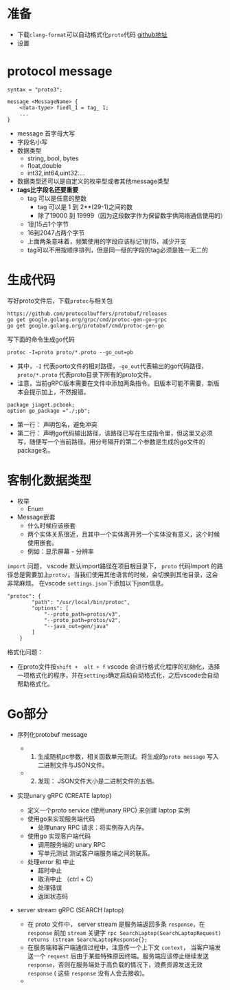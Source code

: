 # 准备
- 下载`clang-format`可以自动格式化`proto`代码 [github地址](https://github.com/llvm/llvm-project/releases/tag/llvmorg-12.0.0)
- 设置 

# protocol message
```
syntax = "proto3";

message <MessageName> {
    <data-type> fiedl_1 = tag_ 1;
    ...
}
```
- message 首字母大写
- 字段名小写
- 数据类型
  - string, bool, bytes
  - float,double
  - int32,int64,uint32....
- 数据类型还可以是自定义的枚举型或者其他message类型
- **tags比字段名还要重要**
  - tag 可以是任意的整数
    - tag 可以是 1 到 2**(29-1)之间的数
    - 除了19000 到 19999（因为这段数字作为保留数字供网络通信使用的）
  - 1到15占1个字节
  - 16到2047占两个字节
  - 上面两条意味着，频繁使用的字段应该标记1到15，减少开支
  - tag可以不用按顺序排列，但是同一级的字段的tag必须是独一无二的
# 生成代码
写好proto文件后，下载`protoc`与相关包
```
https://github.com/protocolbuffers/protobuf/releases
go get google.golang.org/grpc/cmd/protoc-gen-go-grpc
go get google.golang.org/protobuf/cmd/protoc-gen-go

```
写下面的命令生成go代码

`protoc -I=proto proto/*.proto --go_out=pb` 

- 其中，`-I` 代表porto文件的相对路径，`-go_out`代表输出的go代码路径， `proto/*.proto` 代表proto目录下所有的proto文件。
- 注意，当前gRPC版本需要在文件中添加两条指令。旧版本可能不需要，新版本会提示加上，不然报错。
```
package jiaget.pcbook; 
option go_package ="./;pb"; 
```
- 第一行： 声明包名，避免冲突
- 第二行： 声明go代码输出路径，该路径已写在生成指令里，但这里又必须写，随便写一个当前路径。用分号隔开的第二个参数是生成的go文件的package名。

# 客制化数据类型
- 枚举
  - Enum
- Message嵌套
  - 什么时候应该嵌套
  - 两个实体关系很近，且其中一个实体离开另一个实体没有意义，这个时候使用嵌套。
  - 例如：显示屏幕 - 分辨率

`import` 问题， vscode 默认import路径在项目根目录下， `proto` 代码Import 的路径总是需要加上`proto/`。当我们使用其他语言的时候，会切换到其他目录，这会非常麻烦。
在vscode `settings.json`下添加以下json信息。
```
"protoc": {
        "path": "/usr/local/bin/protoc",
        "options": [
            "--proto_path=protos/v3",
            "--proto_path=protos/v2",
            "--java_out=gen/java"
        ]
    }
```

格式化问题：
  - 在proto文件按`shift +  alt + f` vscode 会进行格式化程序的初始化，选择一项格式化的程序，并在`settings`确定启动自动格式化，之后vscode会自动帮助格式化。

# Go部分
- 序列化protobuf message
  - 1. 生成随机pc参数，相关函数单元测试。将生成的`proto message` 写入二进制文件与JSON文件。
  - 2. 发现： JSON文件大小是二进制文件的五倍。
- 实现unary gRPC   (CREATE laptop)
  - 定义一个proto service (使用unary RPC) 来创建 laptop 实例
  - 使用go来实现服务端代码
    - 处理unary RPC 请求：将实例存入内存。
  - 使用go 实现客户端代码
    - 调用服务端的 unary RPC
    - 写单元测试 测试客户端服务端之间的联系。
  - 处理error 和 中止
    - 超时中止
    - 取消中止 （ctrl + C）
    - 处理错误
    - 返回状态码

- server stream gRPC (SEARCH laptop)
  - 在 proto 文件中， server stream 是服务端返回多条 `response`，在 `response` 前加 `stream` 关键字 `rpc SearchLaptop(SearchLaptopRequest) returns (stream SearchLaptopResponse{};`
  - 在服务端和客户端通信过程中，注意传一个上下文 `context`， 当客户端发送一个 `request` 后由于某些特殊原因终端。服务端应该停止继续发送 `response`，否则在服务端处于高负载的情况下，浪费资源发送无效 `response` ( 这些 `response` 没有人会去接收)。
  - 